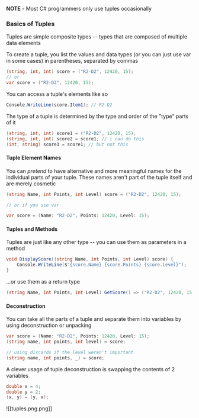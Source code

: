**NOTE** - Most C# programmers only use tuples occasionally

### Basics of Tuples
Tuples are simple composite types -- types that are composed of multiple data elements

To create a tuple, you list the values and data types (or you can just use var in some cases) in parentheses, separated by commas
```cs
(string, int, int) score = ("R2-D2", 12420, 15);
// or 
var score = ("R2-D2", 12420, 15);
```

You can access a tuple's elements like so
```cs
Console.WriteLine(score.Item1); // R2-D2
```

The type of a tuple is determined by the type and order of the "type" parts of it
```cs
(string, int, int) score1 = ("R2-D2", 12420, 15);
(string, int, int) score2 = score1; // i can do this
(int, string) score3 = score1; // but not this
```

#### Tuple Element Names
You can *pretend* to have alternative and more meaningful names for the individual parts of your tuple. These names aren't part of the tuple itself and are merely cosmetic

```cs
(string Name, int Points, int Level) score = ("R2-D2", 12420, 15);

// or if you use var

var score = (Name: "R2-D2", Points: 12420, Level: 15);
```

#### Tuples and Methods
Tuples are just like any other type -- you can use them as parameters in a method

```cs
void DisplayScore((string Name, int Points, int Level) score) {
	Console.WriteLine($"{score.Name} {score.Points} {score.Level}");
}
```

...or use them as a return type
```cs
(string Name, int Points, int Level) GetScore() => ("R2-D2", 12420, 15);
```

#### Deconstruction 
You can take all the parts of a tuple and separate them into variables by using deconstruction or unpacking

```cs
var score = (Name: "R2-D2", Points: 12420, Level: 15);
(string name, int points, int level) = score;

// using discards if the level weren't important
(string name, int points, _) = score;
```

A clever usage of tuple deconstruction is swapping the contents of 2 variables
```cs
double x = 4;
double y = 2;
(x, y) = (y, x);
```

![[tuples.png.png]]